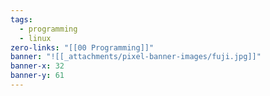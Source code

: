 ```yaml
---
tags:
  - programming
  - linux
zero-links: "[[00 Programming]]"
banner: "![[_attachments/pixel-banner-images/fuji.jpg]]"
banner-x: 32
banner-y: 61
---
```

